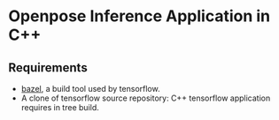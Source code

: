 # Openpose Inference Application in C++

## Requirements

- [bazel](http://github.com/bazelbuild/bazel), a build tool used by tensorflow.
- A clone of tensorflow source repository: C++ tensorflow application requires in tree build.

